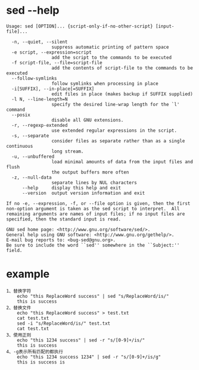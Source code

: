 # sed --help
	Usage: sed [OPTION]... {script-only-if-no-other-script} [input-file]...
	
	  -n, --quiet, --silent
	                 suppress automatic printing of pattern space
	  -e script, --expression=script
	                 add the script to the commands to be executed
	  -f script-file, --file=script-file
	                 add the contents of script-file to the commands to be executed
	  --follow-symlinks
	                 follow symlinks when processing in place
	  -i[SUFFIX], --in-place[=SUFFIX]
	                 edit files in place (makes backup if SUFFIX supplied)
	  -l N, --line-length=N
	                 specify the desired line-wrap length for the `l' command
	  --posix
	                 disable all GNU extensions.
	  -r, --regexp-extended
	                 use extended regular expressions in the script.
	  -s, --separate
	                 consider files as separate rather than as a single continuous
	                 long stream.
	  -u, --unbuffered
	                 load minimal amounts of data from the input files and flush
	                 the output buffers more often
	  -z, --null-data
	                 separate lines by NUL characters
	      --help     display this help and exit
	      --version  output version information and exit
	
	If no -e, --expression, -f, or --file option is given, then the first
	non-option argument is taken as the sed script to interpret.  All
	remaining arguments are names of input files; if no input files are
	specified, then the standard input is read.
	
	GNU sed home page: <http://www.gnu.org/software/sed/>.
	General help using GNU software: <http://www.gnu.org/gethelp/>.
	E-mail bug reports to: <bug-sed@gnu.org>.
	Be sure to include the word ``sed'' somewhere in the ``Subject:'' field.

# example
	1、替换字符
		echo "this ReplaceWord success" | sed "s/ReplaceWord/is/"
		this is success
	2、替换文件
		echo "this ReplaceWord success" > test.txt
		cat test.txt
		sed -i "s/ReplaceWord/is/" test.txt
		cat test.txt
	3、使用正则
		echo "this 1234 success" | sed -r "s/[0-9]+/is/"
		this is success
	4、-g表示所有匹配的都执行
		echo "this 1234 success 1234" | sed -r "s/[0-9]+/is/g"
		this is success is
